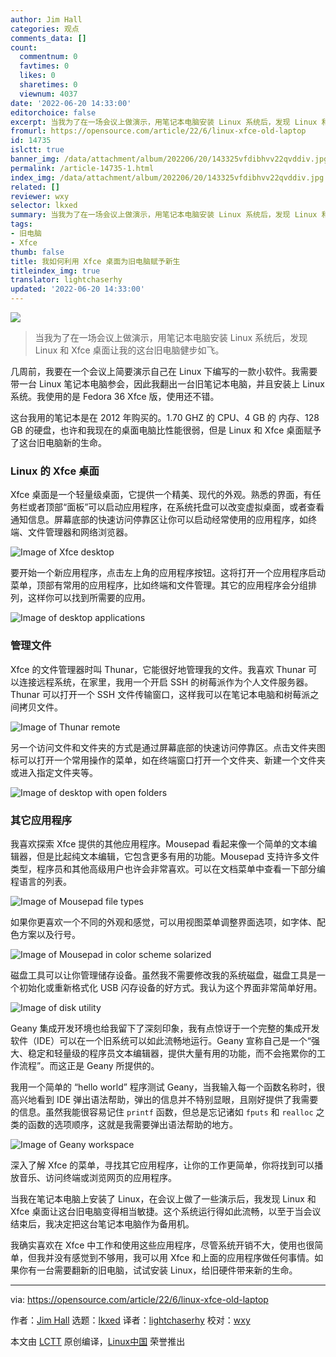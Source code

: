 ```yaml
---
author: Jim Hall
categories: 观点
comments_data: []
count:
  commentnum: 0
  favtimes: 0
  likes: 0
  sharetimes: 0
  viewnum: 4037
date: '2022-06-20 14:33:00'
editorchoice: false
excerpt: 当我为了在一场会议上做演示，用笔记本电脑安装 Linux 系统后，发现 Linux 和 Xfce 桌面让我的这台旧电脑健步如飞。
fromurl: https://opensource.com/article/22/6/linux-xfce-old-laptop
id: 14735
islctt: true
banner_img: /data/attachment/album/202206/20/143325vfdibhvv22qvddiv.jpg
permalink: /article-14735-1.html
index_img: /data/attachment/album/202206/20/143325vfdibhvv22qvddiv.jpg.thumb.jpg
related: []
reviewer: wxy
selector: lkxed
summary: 当我为了在一场会议上做演示，用笔记本电脑安装 Linux 系统后，发现 Linux 和 Xfce 桌面让我的这台旧电脑健步如飞。
tags:
- 旧电脑
- Xfce
thumb: false
title: 我如何利用 Xfce 桌面为旧电脑赋予新生
titleindex_img: true
translator: lightchaserhy
updated: '2022-06-20 14:33:00'
---
```


![](/data/attachment/album/202206/20/143325vfdibhvv22qvddiv.jpg)



> 
> 当我为了在一场会议上做演示，用笔记本电脑安装 Linux 系统后，发现 Linux 和 Xfce 桌面让我的这台旧电脑健步如飞。
> 
> 
> 


几周前，我要在一个会议上简要演示自己在 Linux 下编写的一款小软件。我需要带一台 Linux 笔记本电脑参会，因此我翻出一台旧笔记本电脑，并且安装上 Linux 系统。我使用的是 Fedora 36 Xfce 版，使用还不错。


这台我用的笔记本是在 2012 年购买的。1.70 GHZ 的 CPU、4 GB 的 内存、128 GB 的硬盘，也许和我现在的桌面电脑比性能很弱，但是 Linux 和 Xfce 桌面赋予了这台旧电脑新的生命。


### Linux 的 Xfce 桌面


Xfce 桌面是一个轻量级桌面，它提供一个精美、现代的外观。熟悉的界面，有任务栏或者顶部“面板”可以启动应用程序，在系统托盘可以改变虚拟桌面，或者查看通知信息。屏幕底部的快速访问停靠区让你可以启动经常使用的应用程序，如终端、文件管理器和网络浏览器。


![Image of Xfce desktop](/data/attachment/album/202206/20/143458auvuzsl9sli3bvlg.jpg)


要开始一个新应用程序，点击左上角的应用程序按钮。这将打开一个应用程序启动菜单，顶部有常用的应用程序，比如终端和文件管理。其它的应用程序会分组排列，这样你可以找到所需要的应用。


![Image of desktop applications](/data/attachment/album/202206/20/143333yge6ctggt5etetxt.png)


### 管理文件


Xfce 的文件管理器时叫 Thunar，它能很好地管理我的文件。我喜欢 Thunar 可以连接远程系统，在家里，我用一个开启 SSH 的树莓派作为个人文件服务器。Thunar 可以打开一个 SSH 文件传输窗口，这样我可以在笔记本电脑和树莓派之间拷贝文件。


![Image of Thunar remote](/data/attachment/album/202206/20/143333bfeckrrkx34izb4z.png)


另一个访问文件和文件夹的方式是通过屏幕底部的快速访问停靠区。点击文件夹图标可以打开一个常用操作的菜单，如在终端窗口打开一个文件夹、新建一个文件夹或进入指定文件夹等。


![Image of desktop with open folders](/data/attachment/album/202206/20/143334c6gnlt7insgnlnc5.png)


### 其它应用程序


我喜欢探索 Xfce 提供的其他应用程序。Mousepad 看起来像一个简单的文本编辑器，但是比起纯文本编辑，它包含更多有用的功能。Mousepad 支持许多文件类型，程序员和其他高级用户也许会非常喜欢。可以在文档菜单中查看一下部分编程语言的列表。


![Image of Mousepad file types](/data/attachment/album/202206/20/143334r9qb49qz79cb9kks.png)


如果你更喜欢一个不同的外观和感觉，可以用视图菜单调整界面选项，如字体、配色方案以及行号。


![Image of Mousepad in color scheme solarized](/data/attachment/album/202206/20/143335b6db6bc6ju4eodof.png)


磁盘工具可以让你管理储存设备。虽然我不需要修改我的系统磁盘，磁盘工具是一个初始化或重新格式化 USB 闪存设备的好方式。我认为这个界面非常简单好用。


![Image of disk utility](/data/attachment/album/202206/20/143335m129na994m418k9n.png)


Geany 集成开发环境也给我留下了深刻印象，我有点惊讶于一个完整的集成开发软件（IDE）可以在一个旧系统可以如此流畅地运行。Geany 宣称自己是一个“强大、稳定和轻量级的程序员文本编辑器，提供大量有用的功能，而不会拖累你的工作流程”。而这正是 Geany 所提供的。


我用一个简单的 “hello world” 程序测试 Geany，当我输入每一个函数名称时，很高兴地看到 IDE 弹出语法帮助，弹出的信息并不特别显眼，且刚好提供了我需要的信息。虽然我能很容易记住 `printf` 函数，但总是忘记诸如 `fputs` 和 `realloc` 之类的函数的选项顺序，这就是我需要弹出语法帮助的地方。


![Image of Geany workspace](/data/attachment/album/202206/20/143335a2lm1zz1as2zkzyf.png)


深入了解 Xfce 的菜单，寻找其它应用程序，让你的工作更简单，你将找到可以播放音乐、访问终端或浏览网页的应用程序。


当我在笔记本电脑上安装了 Linux，在会议上做了一些演示后，我发现 Linux 和 Xfce 桌面让这台旧电脑变得相当敏捷。这个系统运行得如此流畅，以至于当会议结束后，我决定把这台笔记本电脑作为备用机。


我确实喜欢在 Xfce 中工作和使用这些应用程序，尽管系统开销不大，使用也很简单，但我并没有感觉到不够用，我可以用 Xfce 和上面的应用程序做任何事情。如果你有一台需要翻新的旧电脑，试试安装 Linux，给旧硬件带来新的生命。




---


via: <https://opensource.com/article/22/6/linux-xfce-old-laptop>


作者：[Jim Hall](https://opensource.com/users/jim-hall) 选题：[lkxed](https://github.com/lkxed) 译者：[lightchaserhy](https://github.com/lightchaserhy) 校对：[wxy](https://github.com/wxy)


本文由 [LCTT](https://github.com/LCTT/TranslateProject) 原创编译，[Linux中国](https://linux.cn/) 荣誉推出